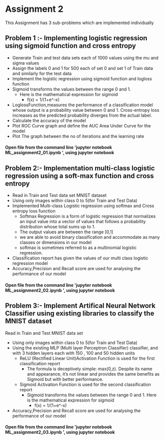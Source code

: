 # Assignment 2

This Assignment has 3 sub-problems which are implemented individually 

## Problem 1 :- Implementing logistic regression using sigmoid function and cross entropy
- Generate Train and test data sets each of 1000 values using the mu and sigma values
- Assign the labels 0 and 1 for 500 each of set 0 and set 1 of Train data and similarly for the test data
- Implement the logistic regression using sigmoid function and logloss function
 -  Sigmoid transforms the values between the range 0 and 1.
    -   Here is the mathematical expression for sigmoid
           - f(x) = 1/(1+e^-x)
 -  LoglossFunction,measures the performance of a classification model whose output is a probability value
    between 0 and 1. Cross-entropy loss increases as the predicted probability diverges from the actual label. 
- Calculate the accuracy of the model
- Plot ROC Curve graph and define the AUC Area Under Curve for the model
- Plot The graph between the no of iterations and the learning rate
 

#### Open file from the command line 'jupyter notebook ML_assignment2_01.ipynb ', using jupyter notebook

## Problem 2:- Implementation multi-class logistic regression using a soft-max function and cross entropy
- Read in Train and Test data set MNIST dataset
- Using only images within class 0 to 5(for Train and Test Data)
- Implemented Multi-class Logistic regression using softmax and Cross entropy loss function
  - Softmax Regression is a form of logistic regression that normalizes an input value into 
    a vector of values that follows a probability distribution whose total sums up to 1.
  - The output values are between the range [0,1]
  - we are able to avoid binary classification and accommodate as many classes or dimensions 
    in our model
  -  softmax is sometimes referred to as a multinomial logistic regression.
- Classification report has given the values of our multi class logistic regression model
- Accuracy,Precision and Recall score are used for analysing the performance of our model


#### Open file from the command line 'jupyter notebook ML_assignment2_02.ipynb ', using jupyter notebook

## Problem 3:- Implement Artifical Neural Network Classifier using existing libraries to classify the MNIST dataset 

Read in Train and Test MNIST data set 
- Using only images within class 0 to 5(for Train and Test Data)
- Using the existing MLP (Multi layer Perceptron Classifier) classifier, and with 3 hidden layers each with 150 , 100 and 50 
  hidden units 
  - ReLU (Rectified Linear Unit)Activation Function is used for the first classification report
     -  The formula is deceptively simple: max(0,z). Despite its name and appearance, it’s not linear and provides the same             benefits as Sigmoid but with better performance.
  - Sigmoid Activation Function is used for the second classification report
     -  Sigmoid transforms the values between the range 0 and 1.
        Here is the mathematical expression for sigmoid
           - f(x) = 1/(1+e^-x)
- Accuracy,Precision and Recall score are used for analysing the performance of our model
#### Open file from the command line 'jupyter notebook ML_assignment2_03.ipynb ', using jupyter notebook

